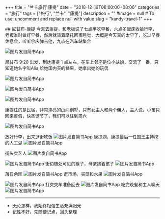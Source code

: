 +++
title = "兰卡旅行 康提"
date = "2018-12-19T08:00:00+08:00"
categories = "旅行"
tags = ["旅行", "兰卡", "康提"]
description = ""
#image = null  # To use: uncomment and replace null with value
slug = "kandy-travel-1"
+++

<p class="description"></p>
## 尼甘布-康提
今天去康提，和老板说了七点半吃早餐，六点多起床收拾行李，老板准时做好早餐，然后就骑着摩托回家睡觉，大概是今天真的太早了，吃过早餐休息会，听听余庆弹吉他，九点在汽车站集合
<!-- more -->

![图片发自简书App](http://upload-images.jianshu.io/upload_images/6273500-501fe4c737e57697.jpg?imageMogr2/auto-orient/strip%7CimageView2/2/w/1080/q/50)

尼甘布 9:20 出发，到达康提 1 点左右，在车上邻座是位小姑娘，交流了一番，只知道她名字叫Alia,给她国内买的糖果，她拿出她的玩偶

![图片发自简书App](http://upload-images.jianshu.io/upload_images/6273500-7e7fb4981d740087.jpg?imageMogr2/auto-orient/strip%7CimageView2/2/w/1080/q/50)

![图片发自简书App](http://upload-images.jianshu.io/upload_images/6273500-a9982517d8b22534.jpg?imageMogr2/auto-orient/strip%7CimageView2/2/w/1080/q/50)

![图片发自简书App](http://upload-images.jianshu.io/upload_images/6273500-30ef7c4880c9f558.jpg?imageMogr2/auto-orient/strip%7CimageView2/2/w/1080/q/50)

康提住的是民宿，非常漂亮的山间别墅，只有女主人和两个佣人，主人说，小孩只回来度假，快圣诞节了，我们可以住到周六

![图片发自简书App](http://upload-images.jianshu.io/upload_images/6273500-c805de4855f64055.jpg?imageMogr2/auto-orient/strip%7CimageView2/2/w/1080/q/50)

放好行李，出来逛街吃饭
![图片发自简书App](http://upload-images.jianshu.io/upload_images/6273500-c290978d5f26a170.jpg?imageMogr2/auto-orient/strip%7CimageView2/2/w/1080/q/50)
康提湖，康提最后一任国王主持挖的人工湖
![图片发自简书App](http://upload-images.jianshu.io/upload_images/6273500-cca641e070e884f0.jpg?imageMogr2/auto-orient/strip%7CimageView2/2/w/1080/q/50)

街头卖艺人
![图片发自简书App](http://upload-images.jianshu.io/upload_images/6273500-135574b909a69bbe.jpg?imageMogr2/auto-orient/strip%7CimageView2/2/w/1080/q/50)

![图片发自简书App](http://upload-images.jianshu.io/upload_images/6273500-38232135673ded81.jpg?imageMogr2/auto-orient/strip%7CimageView2/2/w/1080/q/50)
街边随处可见的猴子，母亲抱着孩子
![图片发自简书App](http://upload-images.jianshu.io/upload_images/6273500-615e75361ae72b90.jpg?imageMogr2/auto-orient/strip%7CimageView2/2/w/1080/q/50)

落日余晖
![图片发自简书App](http://upload-images.jianshu.io/upload_images/6273500-51d2b86d4c7f0851.jpg?imageMogr2/auto-orient/strip%7CimageView2/2/w/1080/q/50)
逛市场，买菜和水果
![图片发自简书App](http://upload-images.jianshu.io/upload_images/6273500-c24f70d788ce5958.jpg?imageMogr2/auto-orient/strip%7CimageView2/2/w/1080/q/50)

![图片发自简书App](http://upload-images.jianshu.io/upload_images/6273500-312ff2c97ebd4b96.jpg?imageMogr2/auto-orient/strip%7CimageView2/2/w/1080/q/50)
打突突车准备回去
![图片发自简书App](http://upload-images.jianshu.io/upload_images/6273500-5125e9cb1cb2ecf6.jpg?imageMogr2/auto-orient/strip%7CimageView2/2/w/1080/q/50)
吃完晚餐和主人聊天
![图片发自简书App](http://upload-images.jianshu.io/upload_images/6273500-83f30dee5227b702.jpg?imageMogr2/auto-orient/strip%7CimageView2/2/w/1080/q/50)



---
* 无论怎样，我始终相信生活充满阳光
* 记性不好，先随便记点，回头整理

